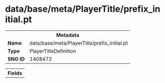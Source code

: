 <h1>data/base/meta/PlayerTitle/prefix_initial.pt</h1><table><tr><th colspan="100%">Metadata</th></tr><tr><td><b>Name</b></td><td>data/base/meta/PlayerTitle/prefix_initial.pt</td></tr><tr><td><b>Type</b></td><td>PlayerTitleDefinition</td></tr><tr><td><b>SNO ID</b></td><td>1408472</td></tr></table>

<table><tr><th colspan="100%">Fields</th></tr></table>

